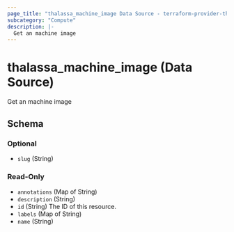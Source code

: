```yaml
---
page_title: "thalassa_machine_image Data Source - terraform-provider-thalassa"
subcategory: "Compute"
description: |-
  Get an machine image
---
```


# thalassa_machine_image (Data Source)

Get an machine image



<!-- schema generated by tfplugindocs -->
## Schema

### Optional

- `slug` (String)

### Read-Only

- `annotations` (Map of String)
- `description` (String)
- `id` (String) The ID of this resource.
- `labels` (Map of String)
- `name` (String)